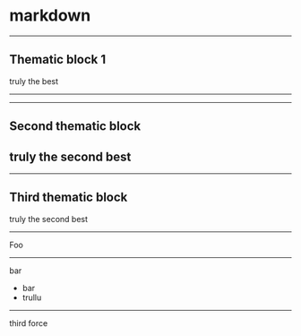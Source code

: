 # markdown
   ***
   ## Thematic block 1
   truly the best
   ***
   ---
   ## Second thematic block
   truly the second best
   ---
   ___
   ## Third thematic block
   truly the second best
   ___
Foo
***
bar
* bar
* trullu
*** 
third force
